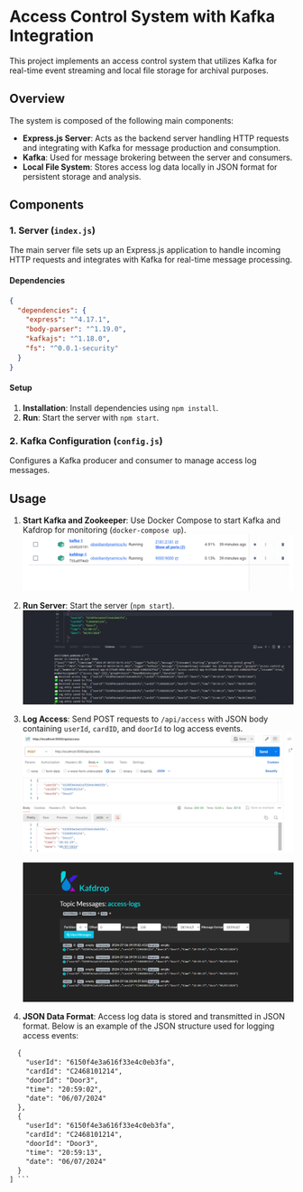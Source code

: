 # Access Control System with Kafka Integration

This project implements an access control system that utilizes Kafka for real-time event streaming and local file storage for archival purposes.

## Overview

The system is composed of the following main components:

- **Express.js Server**: Acts as the backend server handling HTTP requests and integrating with Kafka for message production and consumption.
- **Kafka**: Used for message brokering between the server and consumers.
- **Local File System**: Stores access log data locally in JSON format for persistent storage and analysis.

## Components

### 1. Server (`index.js`)

The main server file sets up an Express.js application to handle incoming HTTP requests and integrates with Kafka for real-time message processing.

#### Dependencies

```json
{
  "dependencies": {
    "express": "^4.17.1",
    "body-parser": "^1.19.0",
    "kafkajs": "^1.18.0",
    "fs": "^0.0.1-security"
  }
}
```

#### Setup

1. **Installation**: Install dependencies using `npm install`.
2. **Run**: Start the server with `npm start`.

### 2. Kafka Configuration (`config.js`)

Configures a Kafka producer and consumer to manage access log messages.

## Usage

1. **Start Kafka and Zookeeper**: Use Docker Compose to start Kafka and Kafdrop for monitoring (`docker-compose up`).
   ![screen1](screens/s1.PNG)
3. **Run Server**: Start the server (`npm start`).
   ![screen2](screens/s2.PNG)
4. **Log Access**: Send POST requests to `/api/access` with JSON body containing `userId`, `cardID`, and `doorId` to log access events.
   ![screen3](screens/s4.PNG)
   
   ![screen3](screens/s3.PNG)
6. **JSON Data Format**:
   Access log data is stored and transmitted in JSON format. Below is an example of the JSON structure used for logging access events:
``` [
  {
    "userId": "6150f4e3a616f33e4c0eb3fa",
    "cardId": "C2468101214",
    "doorId": "Door3",
    "time": "20:59:02",
    "date": "06/07/2024"
  },
  {
    "userId": "6150f4e3a616f33e4c0eb3fa",
    "cardId": "C2468101214",
    "doorId": "Door3",
    "time": "20:59:13",
    "date": "06/07/2024"
  }
] ```
